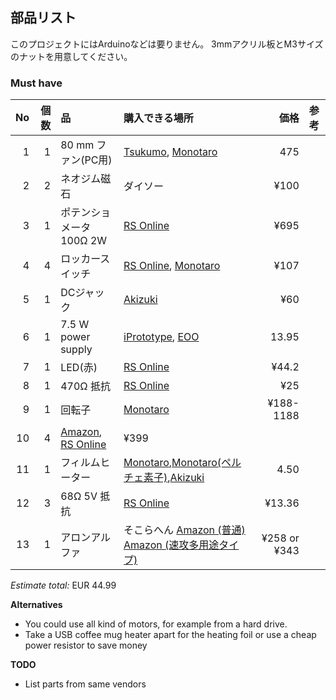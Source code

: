 ## 部品リスト

このプロジェクトにはArduinoなどは要りません。 3mmアクリル板とM3サイズのナットを用意してください。
### Must have

|No|個数|品|購入できる場所|価格|参考|
| ------------: | ------------: | :------------ | :------------ | ------------: | :------------ |
|1|1|80 mm ファン(PC用)|[Tsukumo](http://shop.tsukumo.co.jp/goods/4937925913084/), [Monotaro](https://www.monotaro.com/g/00866020/)|475||
|2|2|ネオジム磁石|ダイソー|¥100||
|3|1|ポテンショメータ 100Ω 2W|[RS Online](https://jp.rs-online.com/mobile/p/potentiometers/5225254/)|¥695||
|4|4|ロッカースイッチ|[RS Online](https://jp.rs-online.com/mobile/p/rocker-switches/7182247/), [Monotaro](https://www.monotaro.com/g/00163769/)|¥107||
|5|1|DCジャック|[Akizuki](http://akizukidenshi.com/catalog/g/gC-06342/)|¥60||
|6|1|7.5 W power supply|[iPrototype](https://iprototype.nl/products/accessoires/power/adapter), [EOO](http://www.eoo-bv.nl/index.php?_a=viewProd&productId=11642)|13.95||
|7|1|LED(赤)|[RS Online](http://jp.rs-online.com/web/p/visible-leds/3208667/)|¥44.2||
|8|1|470Ω 抵抗|[RS Online](http://jp.rs-online.com/web/p/through-hole-fixed-resistors/4911291/)|¥25||
|9|1|回転子|[Monotaro](https://www.monotaro.com/g/00177579/)|¥188-1188||
|10|4|[Amazon](http://amzn.asia/bm0HBuH), [RS Online](http://jp.rs-online.com/web/p/fixed-height-mounts-feet/4171796/)|¥399||
|11|1|フィルムヒーター|[Monotaro](https://www.monotaro.com/g/01362644/?t.q=%83t%83B%83%8B%83%80%83q%81%5B%83%5E),[Monotaro(ペルチェ素子)](https://www.monotaro.com/g/00363679/?t.q=%83y%83%8B%83%60%83F%91f%8Eq),[Akizuki](http://akizukidenshi.com/catalog/g/gM-08908/)|4.50||
|12|3|68Ω 5V 抵抗|[RS Online](http://jp.rs-online.com/web/p/through-hole-fixed-resistors/7629456/)|¥13.36||
|13|1|アロンアルファ|そこらへん [Amazon (普通)](http://amzn.asia/2qJ4oKK) [Amazon (速攻多用途タイプ)](http://amzn.asia/0jpU0Qh)|¥258 or ¥343||

*Estimate total:* EUR 44.99

**Alternatives**

* You could use all kind of motors, for example from a hard drive.
* Take a USB coffee mug heater apart for the heating foil or use a cheap power resistor to save money

**TODO**
* List parts from same vendors
